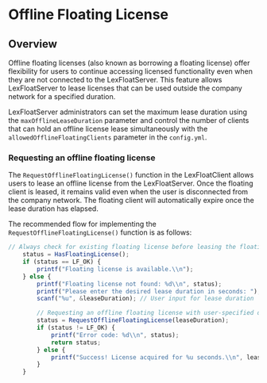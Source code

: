 # Offline Floating License

## Overview

Offline floating licenses (also known as borrowing a floating license) offer flexibility for users to continue accessing licensed functionality even when they are not connected to the LexFloatServer. This feature allows LexFloatServer to lease licenses that can be used outside the company network for a specified duration.

LexFloatServer administrators can set the maximum lease duration using the `maxOfflineLeaseDuration` parameter and control the number of clients that can hold an offline license lease simultaneously with the `allowedOfflineFloatingClients` parameter in the `config.yml`.

### **Requesting an offline floating license**

The `RequestOfflineFloatingLicense()` function in the LexFloatClient allows users to lease an offline license from the LexFloatServer. Once the floating client is leased, it remains valid even when the user is disconnected from the company network. The floating client will automatically expire once the lease duration has elapsed.

The recommended flow for implementing the `RequestOfflineFloatingLicense()` function is as follows:

```jsx
// Always check for existing floating license before leasing the floating license
    status = HasFloatingLicense();
    if (status == LF_OK) {
        printf("Floating license is available.\\n");
    } else {
        printf("Floating license not found: %d\\n", status);
        printf("Please enter the desired lease duration in seconds: ");
        scanf("%u", &leaseDuration); // User input for lease duration

        // Requesting an offline floating license with user-specified duration
        status = RequestOfflineFloatingLicense(leaseDuration);
        if (status != LF_OK) {
            printf("Error code: %d\\n", status);
            return status;
        } else {
            printf("Success! License acquired for %u seconds.\\n", leaseDuration);
        }
    }
```
